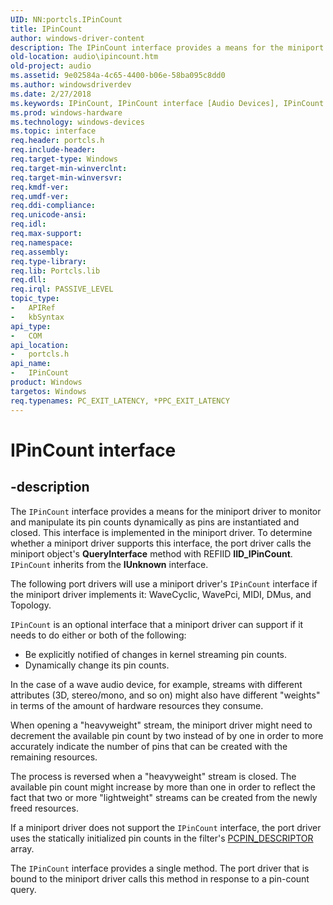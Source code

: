 ```yaml
---
UID: NN:portcls.IPinCount
title: IPinCount
author: windows-driver-content
description: The IPinCount interface provides a means for the miniport driver to monitor and manipulate its pin counts dynamically as pins are instantiated and closed.
old-location: audio\ipincount.htm
old-project: audio
ms.assetid: 9e02584a-4c65-4400-b06e-58ba095c8dd0
ms.author: windowsdriverdev
ms.date: 2/27/2018
ms.keywords: IPinCount, IPinCount interface [Audio Devices], IPinCount interface [Audio Devices], described, audio.ipincount, audmp-routines_05698591-4c80-4f02-a420-a87afff949ad.xml, portcls/IPinCount
ms.prod: windows-hardware
ms.technology: windows-devices
ms.topic: interface
req.header: portcls.h
req.include-header: 
req.target-type: Windows
req.target-min-winverclnt: 
req.target-min-winversvr: 
req.kmdf-ver: 
req.umdf-ver: 
req.ddi-compliance: 
req.unicode-ansi: 
req.idl: 
req.max-support: 
req.namespace: 
req.assembly: 
req.type-library: 
req.lib: Portcls.lib
req.dll: 
req.irql: PASSIVE_LEVEL
topic_type:
-	APIRef
-	kbSyntax
api_type:
-	COM
api_location:
-	portcls.h
api_name:
-	IPinCount
product: Windows
targetos: Windows
req.typenames: PC_EXIT_LATENCY, *PPC_EXIT_LATENCY
---
```


# IPinCount interface


## -description


The <code>IPinCount</code> interface provides a means for the miniport driver to monitor and manipulate its pin counts dynamically as pins are instantiated and closed. This interface is implemented in the miniport driver. To determine whether a miniport driver supports this interface, the port driver calls the miniport object's <b>QueryInterface</b> method with REFIID <b>IID_IPinCount</b>. <code>IPinCount</code> inherits from the <b>IUnknown</b> interface.

The following port drivers will use a miniport driver's <code>IPinCount</code> interface if the miniport driver implements it: WaveCyclic, WavePci, MIDI, DMus, and Topology.

<code>IPinCount</code> is an optional interface that a miniport driver can support if it needs to do either or both of the following:
<ul>
<li>
Be explicitly notified of changes in kernel streaming pin counts.

</li>
<li>
Dynamically change its pin counts.

</li>
</ul>In the case of a wave audio device, for example, streams with different attributes (3D, stereo/mono, and so on) might also have different "weights" in terms of the amount of hardware resources they consume.

When opening a "heavyweight" stream, the miniport driver might need to decrement the available pin count by two instead of by one in order to more accurately indicate the number of pins that can be created with the remaining resources.

The process is reversed when a "heavyweight" stream is closed. The available pin count might increase by more than one in order to reflect the fact that two or more "lightweight" streams can be created from the newly freed resources.

If a miniport driver does not support the <code>IPinCount</code> interface, the port driver uses the statically initialized pin counts in the filter's <a href="..\portcls\ns-portcls-__unnamed_struct_0cb6_7.md">PCPIN_DESCRIPTOR</a> array.

The <code>IPinCount</code> interface provides a single method. The port driver that is bound to the miniport driver calls this method in response to a pin-count query.

